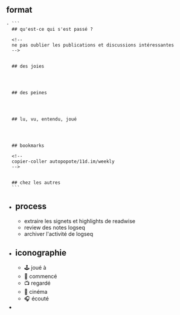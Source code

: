 ## format
	- ```
	  ## qu'est-ce qui s'est passé ?
	  
	  <!--
	  ne pas oublier les publications et discussions intéressantes
	  -->
	  
	  
	  ## des joies
	  
	  
	  
	  
	  ## des peines
	  
	  
	  
	  
	  ## lu, vu, entendu, joué
	  
	  
	  
	  
	  ## bookmarks
	  
	  <!--
	  copier-coller autopopote/11d.im/weekly
	  -->
	  
	  
	  ## chez les autres
	  ```
- ## process
	- extraire les signets et highlights de readwise
	- review des notes logseq
	- archiver l'activité de logseq
- ## iconographie
	- 🕹️ joué à
	- 📖 commencé
	- 📺 regardé
	- 🎥 cinéma
	- 🎧 écouté
-